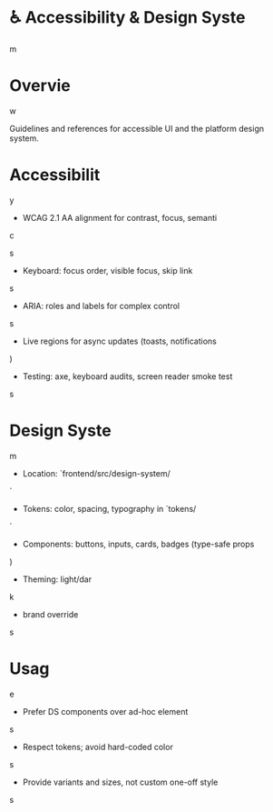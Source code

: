 

# ♿ Accessibility & Design Syste

m

#

# Overvie

w

Guidelines and references for accessible UI and the platform design system.

#

# Accessibilit

y

- WCAG 2.1 AA alignment for contrast, focus, semanti

c

s

- Keyboard: focus order, visible focus, skip link

s

- ARIA: roles and labels for complex control

s

- Live regions for async updates (toasts, notifications

)

- Testing: axe, keyboard audits, screen reader smoke test

s

#

# Design Syste

m

- Location: `frontend/src/design-system/

`

- Tokens: color, spacing, typography in `tokens/

`

- Components: buttons, inputs, cards, badges (type-safe props

)

- Theming: light/dar

k

 + brand override

s

#

# Usag

e

- Prefer DS components over ad-hoc element

s

- Respect tokens; avoid hard-coded color

s

- Provide variants and sizes, not custom one-off style

s

